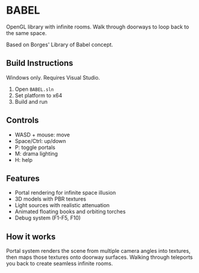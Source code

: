 # BABEL

OpenGL library with infinite rooms. Walk through doorways to loop back to the same space.

Based on Borges' Library of Babel concept.

## Build Instructions

Windows only. Requires Visual Studio.

1. Open `BABEL.sln`
2. Set platform to x64
3. Build and run

## Controls

- WASD + mouse: move
- Space/Ctrl: up/down
- P: toggle portals
- M: drama lighting
- H: help

## Features

- Portal rendering for infinite space illusion
- 3D models with PBR textures
- Light sources with realistic attenuation
- Animated floating books and orbiting torches
- Debug system (F1-F5, F10)

## How it works

Portal system renders the scene from multiple camera angles into textures, then maps those textures onto doorway surfaces. Walking through teleports you back to create seamless infinite rooms.
